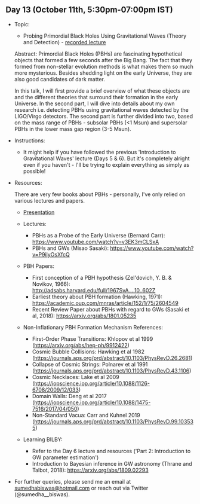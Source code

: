 ## Day 13 (October 11th, 5:30pm-07:00pm IST)

* Topic:
  * Probing Primordial Black Holes Using Gravitational Waves (Theory and Detection) - [recorded lecture](https://www.youtube.com/watch?v=DVcomqm1u4Y&feature=emb_logo)
  
  Abstract: Primordial Black Holes (PBHs) are fascinating hypothetical objects that formed a few seconds after the Big Bang. The fact that they formed from non-stellar evolution methods is what makes them so much more mysterious. Besides shedding light on the early Universe, they are also good candidates of dark matter. 
  
  In this talk, I will first provide a brief overview of what these objects are and the different theories that surround their formation in the early Universe. In the second part, I will dive into details about my own research i.e. detecting PBHs using gravitational waves detected by the LIGO/Virgo detectors. The second part is further divided into two, based on the mass range of PBHs - subsolar PBHs (<1 Msun) and supersolar PBHs in the lower mass gap region (3-5 Msun). 
 
* Instructions:
  * It might help if you have followed the previous 'Introduction to Gravitational Waves' lecture (Days 5 & 6). But it's completely alright even if you haven't - I'll be trying to explain everything as simply as possible! 

* Resources:

  There are very few books about PBHs - personally, I've only relied on various lectures and papers.
  
  * [Presentation](https://github.com/ssp5361/Mini-Astro-workshop/blob/master/Day-13/PBHs%20-%20Mini%20Astro.pdf)
  
  * Lectures:
    * PBHs as a Probe of the Early Universe (Bernard Carr): https://www.youtube.com/watch?v=v3EK3mCLSxA
    * PBHs and GWs (Misao Sasaki): https://www.youtube.com/watch?v=P9ilyOsXfcQ

  * PBH Papers:
    * First conception of a PBH hypothesis (Zel'dovich, Y. B. & Novikov, 1966): http://adsabs.harvard.edu/full/1967SvA....10..602Z 
    * Earliest theory about PBH formation (Hawking, 1971): https://academic.oup.com/mnras/article/152/1/75/2604549
    * Recent Review Paper about PBHs with regard to GWs (Sasaki et al, 2018): https://arxiv.org/abs/1801.05235
    
  * Non-Inflationary PBH Formation Mechanism References:
    * First-Order Phase Transitions: Khlopov et al 1999 (https://arxiv.org/abs/hep-ph/9912422)
    * Cosmic Bubble Collisions: Hawking et al 1982 (https://journals.aps.org/prd/abstract/10.1103/PhysRevD.26.2681)
    * Collapse of Cosmic Strings: Polnarev et al 1991 (https://journals.aps.org/prd/abstract/10.1103/PhysRevD.43.1106)
    * Cosmic Necklaces: Lake et al 2009 (https://iopscience.iop.org/article/10.1088/1126-6708/2009/12/033)
    * Domain Walls: Deng et al 2017 (https://iopscience.iop.org/article/10.1088/1475-7516/2017/04/050)
    * Non-Standard Vacua: Carr and Kuhnel 2019 (https://journals.aps.org/prd/abstract/10.1103/PhysRevD.99.103535)

  * Learning BILBY: 
    * Refer to the Day 6 lecture and resources ('Part 2: Introduction to GW parameter estimation')
    * Introduction to Bayesian inference in GW astronomy (Thrane and Talbot, 2018): https://arxiv.org/abs/1809.02293
    
* For further queries, please send me an email at sumedhabiswas@hotmail.com or reach out via Twitter (@sumedha__biswas).
